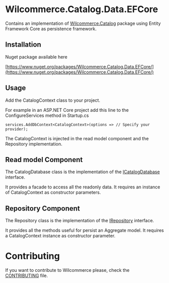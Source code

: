# Wilcommerce.Catalog.Data.EFCore
Contains an implementation of [Wilcommerce.Catalog](https://github.com/wilcommerce/Wilcommerce.Catalog) package using Entity Framework Core as persistence framework.

## Installation
Nuget package available here

[https://www.nuget.org/packages/Wilcommerce.Catalog.Data.EFCore/](https://www.nuget.org/packages/Wilcommerce.Catalog.Data.EFCore/)

## Usage
Add the CatalogContext class to your project.

For example in an ASP.NET Core project add this line to the ConfigureServices method in Startup.cs
```<C#>
services.AddDbContext<CatalogContext>(options => // Specify your provider);
```
The CatalogContext is injected in the read model component and the Repository implementation.

## Read model Component
The CatalogDatabase class is the implementation of the [ICatalogDatabase](https://github.com/wilcommerce/Wilcommerce.Catalog/blob/master/src/Wilcommerce.Catalog/ReadModels/ICatalogDatabase.cs) interface.

It provides a facade to access all the readonly data.
It requires an instance of CatalogContext as constructor parameters.

## Repository Component
The Repository class is the implementation of the [IRepository](https://github.com/wilcommerce/Wilcommerce.Catalog/blob/master/src/Wilcommerce.Catalog/Repository/IRepository.cs) interface.

It provides all the methods useful for persist an Aggregate model. 
It requires a CatalogContext instance as constructor parameter.

# Contributing
If you want to contribute to Wilcommerce please, check the [CONTRIBUTING](CONTRIBUTING.md) file.